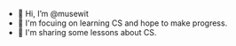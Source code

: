 - 👋 Hi, I’m @musewit
- 👀 I'm focuing on learning CS and hope to make progress.
- 🌱 I'm sharing some lessons about CS.

